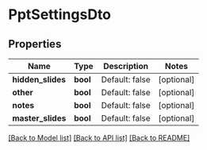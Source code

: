 # PptSettingsDto

## Properties
Name | Type | Description | Notes
------------ | ------------- | ------------- | -------------
**hidden_slides** | **bool** | Default: false | [optional] 
**other** | **bool** | Default: false | [optional] 
**notes** | **bool** | Default: false | [optional] 
**master_slides** | **bool** | Default: false | [optional] 

[[Back to Model list]](../README.md#documentation-for-models) [[Back to API list]](../README.md#documentation-for-api-endpoints) [[Back to README]](../README.md)


